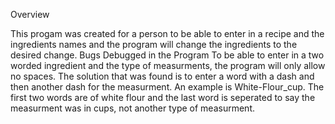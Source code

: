 Overview

This progam was created for a person to be able to enter in a recipe and the ingredients names and the program will change the ingredients to the desired change. 
Bugs Debugged in the Program
To be able to enter in a two worded ingredient and the type of measurments, the program will only allow no spaces. The solution that was found is to enter a word with a dash and then another dash for the measurment. An example is White-Flour_cup. The first two words are of white flour and the last word is seperated to say the measurment was in cups, not another type of measurment. 
